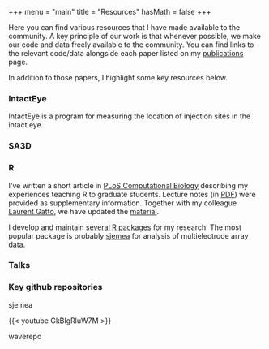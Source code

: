 +++
menu = "main"
title = "Resources"
hasMath = false 
+++


Here you can find various resources that I have made available to the
community.  A key principle of our work is that whenever possible, we
make our code and data freely available to the community.  You can
find links to the relevant code/data alongside each paper listed on my
[publications](/page/papers/) page.

In addition to those papers, I highlight some key resources below.

### IntactEye

IntactEye is a program for measuring the location of injection sites
in the intact eye.


### SA3D

### R 

I've written a short article in <a
href="http://www.ploscompbiol.org/doi/pcbi.1000482">PLoS Computational
Biology</a> describing my experiences teaching R to graduate students.
Lecture notes (in <a
href="http://www.ploscompbiol.org/article/fetchSingleRepresentation.action?uri=info:doi/10.1371/journal.pcbi.1000482.s001">PDF</a>)
were provided as supplementary information.  Together with my
colleague [Laurent Gatto](http://cpu.sysbiol.cam.ac.uk/), we have updated the [material](https://github.com/lgatto/spr).


I develop and maintain [several R packages](http://www.damtp.cam.ac.uk/user/sje30/r) for
my research.  The most popular package is probably [sjemea](http://github.com/sje30/sjemea) for
analysis of multielectrode array data.



### Talks 
### Key github repositories

sjemea

<!-- {{< tweet 666616452582129664 >}} -->

{{< youtube GkBIgRluW7M >}}


waverepo
